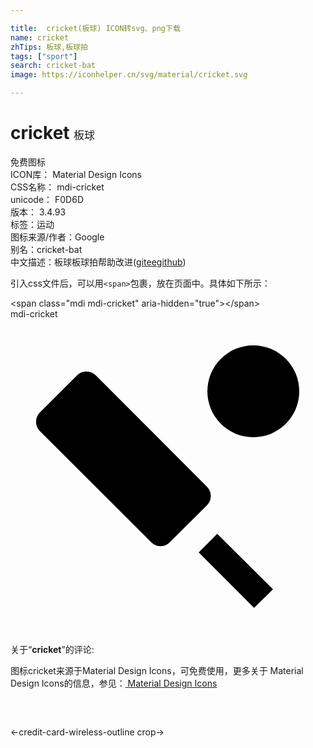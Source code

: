```yaml
---

title:  cricket(板球) ICON转svg、png下载
name: cricket
zhTips: 板球,板球拍
tags: ["sport"]
search: cricket-bat
image: https://iconhelper.cn/svg/material/cricket.svg

---
```


# cricket  <small style="font-size: 60%;font-weight: 100">板球</small>


<div class="detail-page">
<p>
<span><span class="badge-success badge">免费图标</span> </span>
<br/>
<span>
ICON库：
<span class="badge-secondary badge">Material Design Icons</span> 
</span>
<br/>
<span>
CSS名称：
<span class="badge-secondary badge">mdi-cricket</span> 
</span>
<br/>
<span>
unicode：
<span class="badge-secondary badge">F0D6D</span> 
<copy-btn content='F0D6D' btn-title=""></copy-btn>
<copy-btn :content='String.fromCodePoint(parseInt("F0D6D", 16))' btn-title="复制U"></copy-btn>
</span>
<br/>
<span>
版本：
<span class="badge-secondary badge">3.4.93</span> 
</span><br/><span>标签：<span class="badge-light badge"><router-link to="/tags/sport.html">运动</router-link></span></span>
<br/>
<span>图标来源/作者：<span class="badge-light badge">Google</span></span> 
<br/>
<span>别名：<span class="badge-light badge">cricket-bat</span></span><br/><span class="zh-detail">中文描述：<span class="badge-primary badge">板球</span><span class="badge-primary badge">板球拍</span><span class="help-link"><span>帮助改进</span>(<a href="https://gitee.com/liuwave/icon-helper/edit/master/json/material/cricket.json" target="_blank" rel="noopener noreferrer">gitee</a><a href="https://github.com/liuwave/icon-helper/edit/master/json/material/cricket.json" target="_blank" rel="noopener noreferrer">github</a></span>)</span><br/>
</p>
</div>
<div class="alert alert-dark">
  <i class="mdi mdi-cricket mdi-48px"></i>
  <i class="mdi mdi-cricket mdi-36px"></i>
  <i class="mdi mdi-cricket mdi-24px"></i>
  <i class="mdi mdi-cricket mdi-18px"></i>
</div>
<div>
  <p>引入css文件后，可以用<code>&lt;span&gt;</code>包裹，放在页面中。具体如下所示：    
  </p>
  <div class="alert alert-primary" style="font-size: 14px">
    &lt;span class="mdi mdi-cricket" aria-hidden="true"&gt;&lt;/span&gt;
    <copy-btn content='<span class="mdi mdi-cricket" aria-hidden="true"></span>'></copy-btn>
  </div>
  <div class="alert alert-secondary">
    <i class="mdi mdi-cricket"
    style="font-size: 24px"
    aria-hidden="true"></i> mdi-cricket
    <copy-btn content="mdi-cricket" btn-title="复制图标名称"></copy-btn>
  </div>
</div>
<div id="svg" class="svg-wrap">
<svg xmlns="http://www.w3.org/2000/svg" viewBox="0 0 24 24"><path d="M14.34,17.77L15.75,16.36L20,20.58L18.56,22L14.34,17.77M18.5,2A3.5,3.5 0 0,1 22,5.5A3.5,3.5 0 0,1 18.5,9A3.5,3.5 0 0,1 15,5.5A3.5,3.5 0 0,1 18.5,2M2.24,7.11L5.07,4.28C5.46,3.89 6.09,3.89 6.5,4.28L14.97,12.77C15.36,13.16 15.36,13.79 14.97,14.18L12.14,17C11.75,17.4 11.12,17.4 10.72,17L2.24,8.53C1.85,8.13 1.85,7.5 2.24,7.11Z" /></svg>
</div>
<detail full-name='mdi-cricket'></detail>
<div class="icon-detail__container">
<p>关于“<b>cricket</b>”的评论:</p>
</div>
<Vssue title="关于“cricket”的评论" />    
<div><p>图标cricket来源于Material Design Icons，可免费使用，更多关于 Material Design Icons的信息，参见：<a target="_blank" href="https://iconhelper.cn/material.html"> Material Design Icons</a>
</p></div>

<div style="padding:2rem 0 " class="page-nav"><p class="inner"><span class="prev">←<router-link to="/icon/credit-card-wireless-outline.html">credit-card-wireless-outline</router-link></span> <span class="next"><router-link to="/icon/crop.html">crop</router-link>→</span></p></div>


